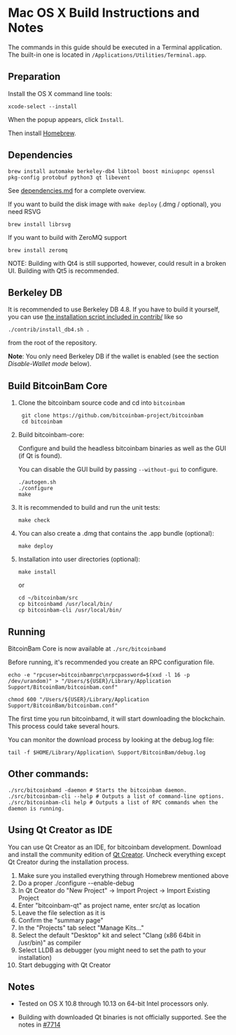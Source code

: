 Mac OS X Build Instructions and Notes
====================================
The commands in this guide should be executed in a Terminal application.
The built-in one is located in `/Applications/Utilities/Terminal.app`.

Preparation
-----------
Install the OS X command line tools:

`xcode-select --install`

When the popup appears, click `Install`.

Then install [Homebrew](https://brew.sh).

Dependencies
----------------------

    brew install automake berkeley-db4 libtool boost miniupnpc openssl pkg-config protobuf python3 qt libevent

See [dependencies.md](dependencies.md) for a complete overview.

If you want to build the disk image with `make deploy` (.dmg / optional), you need RSVG

    brew install librsvg

If you want to build with ZeroMQ support
    
    brew install zeromq

NOTE: Building with Qt4 is still supported, however, could result in a broken UI. Building with Qt5 is recommended.

Berkeley DB
-----------
It is recommended to use Berkeley DB 4.8. If you have to build it yourself,
you can use [the installation script included in contrib/](/contrib/install_db4.sh)
like so

```shell
./contrib/install_db4.sh .
```

from the root of the repository.

**Note**: You only need Berkeley DB if the wallet is enabled (see the section *Disable-Wallet mode* below).

Build BitcoinBam Core
------------------------

1. Clone the bitcoinbam source code and cd into `bitcoinbam`

        git clone https://github.com/bitcoinbam-project/bitcoinbam
        cd bitcoinbam

2.  Build bitcoinbam-core:

    Configure and build the headless bitcoinbam binaries as well as the GUI (if Qt is found).

    You can disable the GUI build by passing `--without-gui` to configure.

        ./autogen.sh
        ./configure
        make

3.  It is recommended to build and run the unit tests:

        make check

4.  You can also create a .dmg that contains the .app bundle (optional):

        make deploy

5.  Installation into user directories (optional):

        make install

    or

        cd ~/bitcoinbam/src
        cp bitcoinbamd /usr/local/bin/
        cp bitcoinbam-cli /usr/local/bin/

Running
-------

BitcoinBam Core is now available at `./src/bitcoinbamd`

Before running, it's recommended you create an RPC configuration file.

    echo -e "rpcuser=bitcoinbamrpc\nrpcpassword=$(xxd -l 16 -p /dev/urandom)" > "/Users/${USER}/Library/Application Support/BitcoinBam/bitcoinbam.conf"

    chmod 600 "/Users/${USER}/Library/Application Support/BitcoinBam/bitcoinbam.conf"

The first time you run bitcoinbamd, it will start downloading the blockchain. This process could take several hours.

You can monitor the download process by looking at the debug.log file:

    tail -f $HOME/Library/Application\ Support/BitcoinBam/debug.log

Other commands:
-------

    ./src/bitcoinbamd -daemon # Starts the bitcoinbam daemon.
    ./src/bitcoinbam-cli --help # Outputs a list of command-line options.
    ./src/bitcoinbam-cli help # Outputs a list of RPC commands when the daemon is running.

Using Qt Creator as IDE
------------------------
You can use Qt Creator as an IDE, for bitcoinbam development.
Download and install the community edition of [Qt Creator](https://www.qt.io/download/).
Uncheck everything except Qt Creator during the installation process.

1. Make sure you installed everything through Homebrew mentioned above
2. Do a proper ./configure --enable-debug
3. In Qt Creator do "New Project" -> Import Project -> Import Existing Project
4. Enter "bitcoinbam-qt" as project name, enter src/qt as location
5. Leave the file selection as it is
6. Confirm the "summary page"
7. In the "Projects" tab select "Manage Kits..."
8. Select the default "Desktop" kit and select "Clang (x86 64bit in /usr/bin)" as compiler
9. Select LLDB as debugger (you might need to set the path to your installation)
10. Start debugging with Qt Creator

Notes
-----

* Tested on OS X 10.8 through 10.13 on 64-bit Intel processors only.

* Building with downloaded Qt binaries is not officially supported. See the notes in [#7714](https://github.com/bitcoin/bitcoin/issues/7714)
